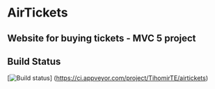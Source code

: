 # AirTickets

## Website for buying tickets - MVC 5 project

## Build Status

[![Build status](https://ci.appveyor.com/api/projects/status/5btjx3b11c7h2tk7?svg=true)]
(https://ci.appveyor.com/project/TihomirTE/airtickets)

